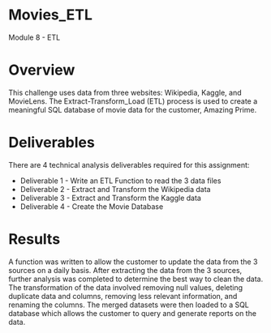 # Movies_ETL
Module 8 - ETL

# Overview
This challenge uses data from three websites: Wikipedia, Kaggle, and MovieLens. The Extract-Transform_Load (ETL) process is used to create a meaningful SQL database of movie data for the customer, Amazing Prime.

# Deliverables
There are 4 technical analysis deliverables required for this assignment:

* Deliverable 1 - Write an ETL Function to read the 3 data files
* Deliverable 2 - Extract and Transform the Wikipedia data
* Deliverable 3 - Extract and Transform the Kaggle data
* Deliverable 4 - Create the Movie Database

# Results
A function was written to allow the customer to update the data from the 3 sources on a daily basis. 
After extracting the data from the 3 sources, further analysis was completed to determine the best way to clean the data. The transformation of the data involved removing null values, deleting duplicate data and columns, removing less relevant information, and renaming the columns. The merged datasets were then loaded to a SQL database which allows the customer to query and generate reports on the data.
